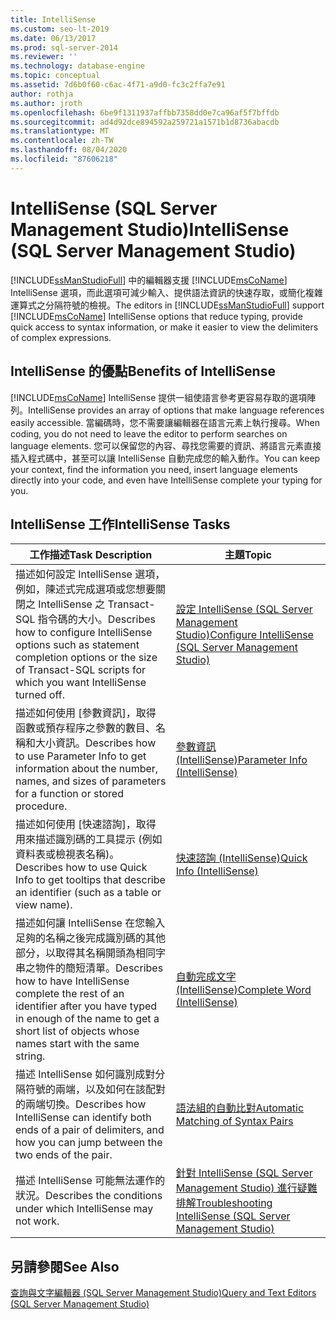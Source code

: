 ```yaml
---
title: IntelliSense
ms.custom: seo-lt-2019
ms.date: 06/13/2017
ms.prod: sql-server-2014
ms.reviewer: ''
ms.technology: database-engine
ms.topic: conceptual
ms.assetid: 7d6b0f60-c6ac-4f71-a9d0-fc3c2ffa7e91
author: rothja
ms.author: jroth
ms.openlocfilehash: 6be9f1311937affbb7358dd0e7ca96af5f7bffdb
ms.sourcegitcommit: ad4d92dce894592a259721a1571b1d8736abacdb
ms.translationtype: MT
ms.contentlocale: zh-TW
ms.lasthandoff: 08/04/2020
ms.locfileid: "87606218"
---
```

# <a name="intellisense-sql-server-management-studio"></a><span data-ttu-id="720bb-102">IntelliSense (SQL Server Management Studio)</span><span class="sxs-lookup"><span data-stu-id="720bb-102">IntelliSense (SQL Server Management Studio)</span></span>
  <span data-ttu-id="720bb-103">[!INCLUDE[ssManStudioFull](../../includes/ssmanstudiofull-md.md)] 中的編輯器支援 [!INCLUDE[msCoName](../../includes/msconame-md.md)] IntelliSense 選項，而此選項可減少輸入、提供語法資訊的快速存取，或簡化複雜運算式之分隔符號的檢視。</span><span class="sxs-lookup"><span data-stu-id="720bb-103">The editors in [!INCLUDE[ssManStudioFull](../../includes/ssmanstudiofull-md.md)] support [!INCLUDE[msCoName](../../includes/msconame-md.md)] IntelliSense options that reduce typing, provide quick access to syntax information, or make it easier to view the delimiters of complex expressions.</span></span>  
  
## <a name="benefits-of-intellisense"></a><span data-ttu-id="720bb-104">IntelliSense 的優點</span><span class="sxs-lookup"><span data-stu-id="720bb-104">Benefits of IntelliSense</span></span>  
 [!INCLUDE[msCoName](../../includes/msconame-md.md)] <span data-ttu-id="720bb-105">IntelliSense 提供一組使語言參考更容易存取的選項陣列。</span><span class="sxs-lookup"><span data-stu-id="720bb-105">IntelliSense provides an array of options that make language references easily accessible.</span></span> <span data-ttu-id="720bb-106">當編碼時，您不需要讓編輯器在語言元素上執行搜尋。</span><span class="sxs-lookup"><span data-stu-id="720bb-106">When coding, you do not need to leave the editor to perform searches on language elements.</span></span> <span data-ttu-id="720bb-107">您可以保留您的內容、尋找您需要的資訊、將語言元素直接插入程式碼中，甚至可以讓 IntelliSense 自動完成您的輸入動作。</span><span class="sxs-lookup"><span data-stu-id="720bb-107">You can keep your context, find the information you need, insert language elements directly into your code, and even have IntelliSense complete your typing for you.</span></span>  
  
## <a name="intellisense-tasks"></a><span data-ttu-id="720bb-108">IntelliSense 工作</span><span class="sxs-lookup"><span data-stu-id="720bb-108">IntelliSense Tasks</span></span>  
  
|<span data-ttu-id="720bb-109">工作描述</span><span class="sxs-lookup"><span data-stu-id="720bb-109">Task Description</span></span>|<span data-ttu-id="720bb-110">主題</span><span class="sxs-lookup"><span data-stu-id="720bb-110">Topic</span></span>|  
|----------------------|-----------|  
|<span data-ttu-id="720bb-111">描述如何設定 IntelliSense 選項，例如，陳述式完成選項或您想要關閉之 IntelliSense 之 Transact-SQL 指令碼的大小。</span><span class="sxs-lookup"><span data-stu-id="720bb-111">Describes how to configure IntelliSense options such as statement completion options or the size of Transact-SQL scripts for which you want IntelliSense turned off.</span></span>|[<span data-ttu-id="720bb-112">設定 IntelliSense &#40;SQL Server Management Studio&#41;</span><span class="sxs-lookup"><span data-stu-id="720bb-112">Configure IntelliSense &#40;SQL Server Management Studio&#41;</span></span>](configure-intellisense-sql-server-management-studio.md)|  
|<span data-ttu-id="720bb-113">描述如何使用 [參數資訊]，取得函數或預存程序之參數的數目、名稱和大小資訊。</span><span class="sxs-lookup"><span data-stu-id="720bb-113">Describes how to use Parameter Info to get information about the number, names, and sizes of parameters for a function or stored procedure.</span></span>|[<span data-ttu-id="720bb-114">參數資訊 &#40;IntelliSense&#41;</span><span class="sxs-lookup"><span data-stu-id="720bb-114">Parameter Info &#40;IntelliSense&#41;</span></span>](parameter-info-intellisense.md)|  
|<span data-ttu-id="720bb-115">描述如何使用 [快速諮詢]，取得用來描述識別碼的工具提示 (例如資料表或檢視表名稱)。</span><span class="sxs-lookup"><span data-stu-id="720bb-115">Describes how to use Quick Info to get tooltips that describe an identifier (such as a table or view name).</span></span>|[<span data-ttu-id="720bb-116">快速諮詢 &#40;IntelliSense&#41;</span><span class="sxs-lookup"><span data-stu-id="720bb-116">Quick Info &#40;IntelliSense&#41;</span></span>](quick-info-intellisense.md)|  
|<span data-ttu-id="720bb-117">描述如何讓 IntelliSense 在您輸入足夠的名稱之後完成識別碼的其他部分，以取得其名稱開頭為相同字串之物件的簡短清單。</span><span class="sxs-lookup"><span data-stu-id="720bb-117">Describes how to have IntelliSense complete the rest of an identifier after you have typed in enough of the name to get a short list of objects whose names start with the same string.</span></span>|[<span data-ttu-id="720bb-118">自動完成文字 &#40;IntelliSense&#41;</span><span class="sxs-lookup"><span data-stu-id="720bb-118">Complete Word &#40;IntelliSense&#41;</span></span>](complete-word-intellisense.md)|  
|<span data-ttu-id="720bb-119">描述 IntelliSense 如何識別成對分隔符號的兩端，以及如何在該配對的兩端切換。</span><span class="sxs-lookup"><span data-stu-id="720bb-119">Describes how IntelliSense can identify both ends of a pair of delimiters, and how you can jump between the two ends of the pair.</span></span>|[<span data-ttu-id="720bb-120">語法組的自動比對</span><span class="sxs-lookup"><span data-stu-id="720bb-120">Automatic Matching of Syntax Pairs</span></span>](automatic-matching-of-syntax-pairs.md)|  
|<span data-ttu-id="720bb-121">描述 IntelliSense 可能無法運作的狀況。</span><span class="sxs-lookup"><span data-stu-id="720bb-121">Describes the conditions under which IntelliSense may not work.</span></span>|[<span data-ttu-id="720bb-122">針對 IntelliSense (SQL Server Management Studio) 進行疑難排解</span><span class="sxs-lookup"><span data-stu-id="720bb-122">Troubleshooting IntelliSense (SQL Server Management Studio)</span></span>](troubleshooting-intellisense.md)|  
  
## <a name="see-also"></a><span data-ttu-id="720bb-123">另請參閱</span><span class="sxs-lookup"><span data-stu-id="720bb-123">See Also</span></span>  
 [<span data-ttu-id="720bb-124">查詢與文字編輯器 &#40;SQL Server Management Studio&#41;</span><span class="sxs-lookup"><span data-stu-id="720bb-124">Query and Text Editors &#40;SQL Server Management Studio&#41;</span></span>](query-and-text-editors-sql-server-management-studio.md)  
  
  
